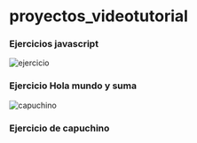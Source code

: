 # proyectos_videotutorial
### Ejercicios javascript

![ ejercicio ](  ejercicio.png " Ejercicio ")
### Ejercicio Hola mundo y suma

![ capuchino ](  capuchino.png " Ejercicio ")
### Ejercicio de capuchino